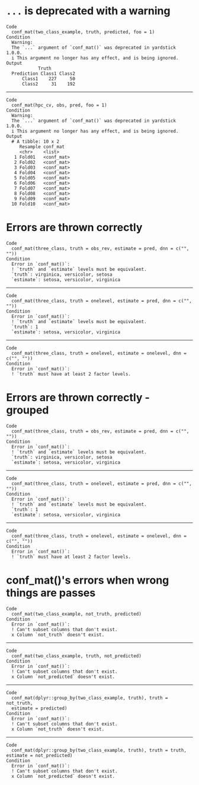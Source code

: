 # `...` is deprecated with a warning

    Code
      conf_mat(two_class_example, truth, predicted, foo = 1)
    Condition
      Warning:
      The `...` argument of `conf_mat()` was deprecated in yardstick 1.0.0.
      i This argument no longer has any effect, and is being ignored.
    Output
                Truth
      Prediction Class1 Class2
          Class1    227     50
          Class2     31    192

---

    Code
      conf_mat(hpc_cv, obs, pred, foo = 1)
    Condition
      Warning:
      The `...` argument of `conf_mat()` was deprecated in yardstick 1.0.0.
      i This argument no longer has any effect, and is being ignored.
    Output
      # A tibble: 10 x 2
         Resample conf_mat  
         <chr>    <list>    
       1 Fold01   <conf_mat>
       2 Fold02   <conf_mat>
       3 Fold03   <conf_mat>
       4 Fold04   <conf_mat>
       5 Fold05   <conf_mat>
       6 Fold06   <conf_mat>
       7 Fold07   <conf_mat>
       8 Fold08   <conf_mat>
       9 Fold09   <conf_mat>
      10 Fold10   <conf_mat>

# Errors are thrown correctly

    Code
      conf_mat(three_class, truth = obs_rev, estimate = pred, dnn = c("", ""))
    Condition
      Error in `conf_mat()`:
      ! `truth` and `estimate` levels must be equivalent.
      `truth`: virginica, versicolor, setosa
      `estimate`: setosa, versicolor, virginica

---

    Code
      conf_mat(three_class, truth = onelevel, estimate = pred, dnn = c("", ""))
    Condition
      Error in `conf_mat()`:
      ! `truth` and `estimate` levels must be equivalent.
      `truth`: 1
      `estimate`: setosa, versicolor, virginica

---

    Code
      conf_mat(three_class, truth = onelevel, estimate = onelevel, dnn = c("", ""))
    Condition
      Error in `conf_mat()`:
      ! `truth` must have at least 2 factor levels.

# Errors are thrown correctly - grouped

    Code
      conf_mat(three_class, truth = obs_rev, estimate = pred, dnn = c("", ""))
    Condition
      Error in `conf_mat()`:
      ! `truth` and `estimate` levels must be equivalent.
      `truth`: virginica, versicolor, setosa
      `estimate`: setosa, versicolor, virginica

---

    Code
      conf_mat(three_class, truth = onelevel, estimate = pred, dnn = c("", ""))
    Condition
      Error in `conf_mat()`:
      ! `truth` and `estimate` levels must be equivalent.
      `truth`: 1
      `estimate`: setosa, versicolor, virginica

---

    Code
      conf_mat(three_class, truth = onelevel, estimate = onelevel, dnn = c("", ""))
    Condition
      Error in `conf_mat()`:
      ! `truth` must have at least 2 factor levels.

# conf_mat()'s errors when wrong things are passes

    Code
      conf_mat(two_class_example, not_truth, predicted)
    Condition
      Error in `conf_mat()`:
      ! Can't subset columns that don't exist.
      x Column `not_truth` doesn't exist.

---

    Code
      conf_mat(two_class_example, truth, not_predicted)
    Condition
      Error in `conf_mat()`:
      ! Can't subset columns that don't exist.
      x Column `not_predicted` doesn't exist.

---

    Code
      conf_mat(dplyr::group_by(two_class_example, truth), truth = not_truth,
      estimate = predicted)
    Condition
      Error in `conf_mat()`:
      ! Can't subset columns that don't exist.
      x Column `not_truth` doesn't exist.

---

    Code
      conf_mat(dplyr::group_by(two_class_example, truth), truth = truth, estimate = not_predicted)
    Condition
      Error in `conf_mat()`:
      ! Can't subset columns that don't exist.
      x Column `not_predicted` doesn't exist.

